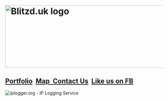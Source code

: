 <html>
<body>
<article> </article>
<h1><img style="width: 1024px; height: 200px;" alt="Blitzd.uk logo"
src="http://i64.tinypic.com/2gsjz0p.jpg"></h1>
<div>
<h2><a href="https://blitzduk.tumblr.com/">Portfolio</a>&nbsp; <a
href="https://www.google.com/maps/d/viewer?mid=1TM4wgZR8o2BOMg4C2Ht3ayOMYIs&amp;ll=53.47656600234123%2C-2.24911924768071&amp;z=16">Map&nbsp;
</a><a href="http://m.me/blitzdmedia">Contact Us</a>&nbsp; <a
href="http://fb.me/blitzdmedia">Like us on FB</a><br>
</h2>
<img src="https://iplogger.org/1OYYk"
alt="iplogger.org - IP Logging Service" border="0"> </div>
</body>
</html>
